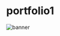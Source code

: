 # portfolio1
![banner](https://user-images.githubusercontent.com/90501534/132945333-7def9cb3-9c9e-489d-bcf9-e9f987d1a197.jpg)
